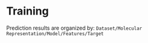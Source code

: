 # Training

Prediction results are organized by: `Dataset/Molecular Representation/Model/Features/Target`
